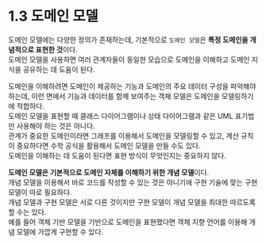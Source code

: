 # 1.3 도메인 모델

도메인 모델에는 다양한 정의가 존재하는데, 기본적으로 `도메인 모델`은 **특정 도메인을 개념적으로 표현한 것**이다.  
도메인 모델을 사용하면 여러 관계자들이 동일한 모습으로 도메인을 이해하고 도메인 지식을 공유하는 데 도움이 된다.

도메인을 이해하려면 도메인이 제공하는 기능과 도메인의 주요 데이터 구성을 파악해야 하는데, 이런 면에서 기능과 데이터를 함께 보여주는 객체 모델은 도메인을 모델링하기에 적합하다.  
도메인 모델을 표현할 때 클래스 다이어그램이나 상태 다이어그램과 같은 UML 표기법만 사용해야 하는 것은 아니다.  
관계가 중요한 도메인이라면 그래프를 이용해서 도메인을 모델링할 수 있고, 계산 규칙이 중요하다면 수학 공식을 활용해서 도메인 모델을 만들 수도 있다.  
도메인을 이해하는 데 도움이 된다면 표현 방식이 무엇인지는 중요하지 않다.

**도메인 모델은 기본적으로 도메인 자체를 이해하기 위한 개념 모델**이다.  
개념 모델을 이용해서 바로 코드를 작성할 수 있는 것은 아니기에 구현 기술에 맞는 구현 모델이 따로 필요하다.  
개념 모델과 구현 모델은 서로 다른 것이지만 구현 모델이 개념 모델을 최대한 따르도록 할 수는 있다.  
예를 들어 객체 기반 모델을 기반으로 도메인을 표현했다면 객체 지향 언어를 이용해 개념 모델에 가깝게 구현할 수 있다.
